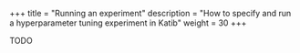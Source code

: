 +++
title = "Running an experiment"
description = "How to specify and run a hyperparameter tuning experiment in Katib"
weight = 30
+++

TODO
